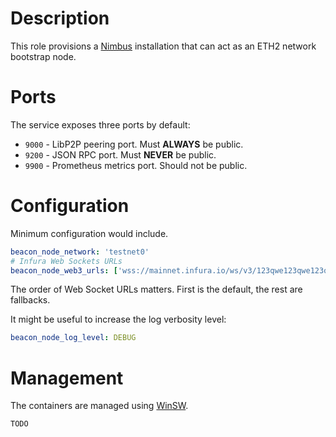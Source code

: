 # Description

This role provisions a [Nimbus](https://nimbus.team/) installation that can act as an ETH2 network bootstrap node.

# Ports

The service exposes three ports by default:

* `9000` - LibP2P peering port. Must __ALWAYS__ be public.
* `9200` - JSON RPC port. Must __NEVER__ be public.
* `9900` - Prometheus metrics port. Should not be public.

# Configuration

Minimum configuration would include.
```yaml
beacon_node_network: 'testnet0'
# Infura Web Sockets URLs
beacon_node_web3_urls: ['wss://mainnet.infura.io/ws/v3/123qwe123qwe123qwe']
```
The order of Web Socket URLs matters. First is the default, the rest are fallbacks.

It might be useful to increase the log verbosity level:
```yaml
beacon_node_log_level: DEBUG
```

# Management

The containers are managed using [WinSW](https://github.com/winsw/winsw).
```
TODO
```
